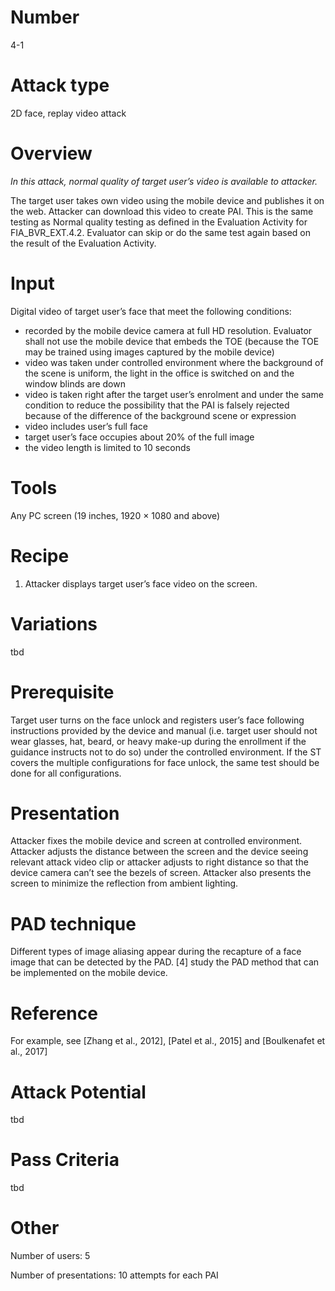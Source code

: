 Number
=======
4-1

Attack type
===========
2D face, replay video attack

Overview
========
_In this attack, normal quality of target user’s video is available to attacker._

The target user takes own video using the mobile device and publishes it on the web. Attacker can download this video to create PAI. This is the same testing as Normal quality testing as defined in the Evaluation Activity for FIA_BVR_EXT.4.2. Evaluator can skip or do the same test again based on the result of the Evaluation Activity.

Input
======
Digital video of target user’s face that meet the following conditions:
* recorded by the mobile device camera at full HD resolution. Evaluator shall not use the mobile device that embeds the TOE (because the TOE may be trained using images captured by the mobile device)
* video was taken under controlled environment where the background of the scene is uniform, the light in the office is switched on and the window blinds are down
* video is taken right after the target user’s enrolment and under the same condition to reduce the possibility that the PAI is falsely rejected because of the difference of the background scene or expression
* video includes user’s full face
* target user’s face occupies about 20% of the full image
* the video length is limited to 10 seconds

Tools
=====
Any PC screen (19 inches, 1920 × 1080 and above)

Recipe
======
1) Attacker displays target user’s face video on the screen.

Variations
==========
tbd

Prerequisite
============
Target user turns on the face unlock and registers user’s face following instructions provided by the device and manual (i.e. target user should not wear glasses, hat, beard, or heavy make-up during the enrollment if the guidance instructs not to do so) under the controlled environment.
If the ST covers the multiple configurations for face unlock, the same test should be done for all configurations.

Presentation
============
Attacker fixes the mobile device and screen at controlled environment. Attacker adjusts the distance between the screen and the device seeing relevant attack video clip or attacker adjusts to right distance so that the device camera can’t see the bezels of screen. Attacker also presents the screen to minimize the reflection from ambient lighting.

PAD technique
=============
Different types of image aliasing appear during the recapture of a face image that can be detected by the PAD. [4] study the PAD method that can be implemented on the mobile device.

Reference
=========
For example, see [Zhang et al., 2012], [Patel et al., 2015] and [Boulkenafet et al., 2017]

Attack Potential
================
tbd

Pass Criteria
=============
tbd

Other
=====
Number of users: 5

Number of presentations: 10 attempts for each PAI


